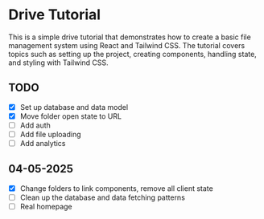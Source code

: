 # Drive Tutorial

This is a simple drive tutorial that demonstrates how to create a basic file management system using React and Tailwind CSS. The tutorial covers topics such as setting up the project, creating components, handling state, and styling with Tailwind CSS.

## TODO

- [x] Set up database and data model
- [x] Move folder open state to URL
- [ ] Add auth
- [ ] Add file uploading
- [ ] Add analytics

## 04-05-2025

- [x] Change folders to link components, remove all client state
- [ ] Clean up the database and data fetching patterns
- [ ] Real homepage
